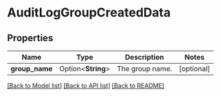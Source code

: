 # AuditLogGroupCreatedData

## Properties

Name | Type | Description | Notes
------------ | ------------- | ------------- | -------------
**group_name** | Option<**String**> | The group name. | [optional]

[[Back to Model list]](../README.md#documentation-for-models) [[Back to API list]](../README.md#documentation-for-api-endpoints) [[Back to README]](../README.md)


